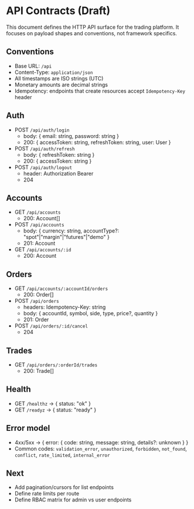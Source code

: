 # API Contracts (Draft)

This document defines the HTTP API surface for the trading platform. It focuses on payload shapes and conventions, not framework specifics.

## Conventions

- Base URL: `/api`
- Content-Type: `application/json`
- All timestamps are ISO strings (UTC)
- Monetary amounts are decimal strings
- Idempotency: endpoints that create resources accept `Idempotency-Key` header

## Auth

- POST `/api/auth/login`
  - body: { email: string, password: string }
  - 200: { accessToken: string, refreshToken: string, user: User }
- POST `/api/auth/refresh`
  - body: { refreshToken: string }
  - 200: { accessToken: string }
- POST `/api/auth/logout`
  - header: Authorization Bearer
  - 204

## Accounts

- GET `/api/accounts`
  - 200: Account[]
- POST `/api/accounts`
  - body: { currency: string, accountType?: "spot"|"margin"|"futures"|"demo" }
  - 201: Account
- GET `/api/accounts/:id`
  - 200: Account

## Orders

- GET `/api/accounts/:accountId/orders`
  - 200: Order[]
- POST `/api/orders`
  - headers: Idempotency-Key: string
  - body: { accountId, symbol, side, type, price?, quantity }
  - 201: Order
- POST `/api/orders/:id/cancel`
  - 204

## Trades

- GET `/api/orders/:orderId/trades`
  - 200: Trade[]

## Health

- GET `/healthz` -> { status: "ok" }
- GET `/readyz` -> { status: "ready" }

## Error model

- 4xx/5xx -> { error: { code: string, message: string, details?: unknown } }
- Common codes: `validation_error`, `unauthorized`, `forbidden`, `not_found`, `conflict`, `rate_limited`, `internal_error`

## Next

- Add pagination/cursors for list endpoints
- Define rate limits per route
- Define RBAC matrix for admin vs user endpoints
